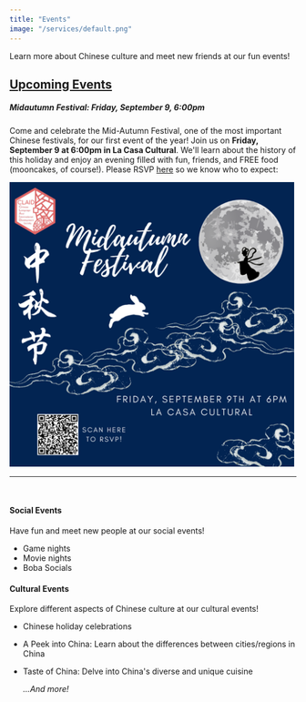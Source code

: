 ```yaml
---
title: "Events"
image: "/services/default.png"
---
```

<style>
@media screen and (max-width: 800px) {
  #div-desktop {
    width: 100%;
  }
}
</style>

Learn more about Chinese culture and meet new friends at our fun events!

## __<u>Upcoming Events</u>__
<p></p>

##### __Midautumn Festival: Friday, September 9, 6:00pm__

Come and celebrate the Mid-Autumn Festival, one of the most important Chinese festivals, for our first event of the year! Join us on **Friday, September 9 at 6:00pm in La Casa Cultural**. We'll learn about the history of this holiday and enjoy an evening filled with fun, friends, and FREE food (mooncakes, of course!). Please RSVP [here](_services\midautumn-rsvp.html) so we know who to expect:

<img src="/images/services/midautumn-2022.png" alt="Midautumn Festival" id="div-desktop" width="500"/>

---
<br>

#### __Social Events__

Have fun and meet new people at our social events!

- Game nights
- Movie nights
- Boba Socials

#### __Cultural Events__

Explore different aspects of Chinese culture at our cultural events!

- Chinese holiday celebrations
- A Peek into China: Learn about the differences between cities/regions in China
- Taste of China: Delve into China's diverse and unique cuisine

    *...And more!*
